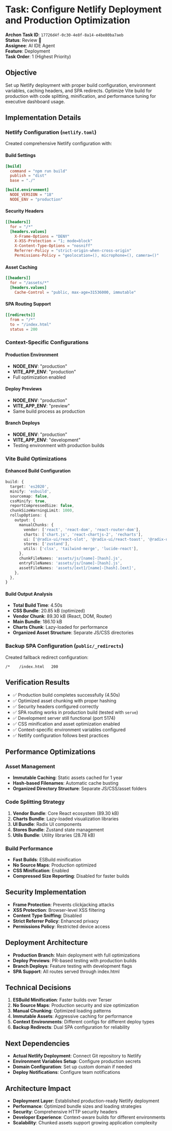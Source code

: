# Task: Configure Netlify Deployment and Production Optimization

**Archon Task ID**: `17726d4f-0c30-4e8f-8a14-e4be80ba7aeb`  
**Status**: Review 🔄  
**Assignee**: AI IDE Agent  
**Feature**: Deployment  
**Task Order**: 1 (Highest Priority)  

## Objective
Set up Netlify deployment with proper build configuration, environment variables, caching headers, and SPA redirects. Optimize Vite build for production with code splitting, minification, and performance tuning for executive dashboard usage.

## Implementation Details

### Netlify Configuration (`netlify.toml`)
Created comprehensive Netlify configuration with:

#### Build Settings
```toml
[build]
  command = "npm run build"
  publish = "dist"
  base = "./"

[build.environment]
  NODE_VERSION = "18"
  NODE_ENV = "production"
```

#### Security Headers
```toml
[[headers]]
  for = "/*"
  [headers.values]
    X-Frame-Options = "DENY"
    X-XSS-Protection = "1; mode=block"
    X-Content-Type-Options = "nosniff"
    Referrer-Policy = "strict-origin-when-cross-origin"
    Permissions-Policy = "geolocation=(), microphone=(), camera=()"
```

#### Asset Caching
```toml
[[headers]]
  for = "/assets/*"
  [headers.values]
    Cache-Control = "public, max-age=31536000, immutable"
```

#### SPA Routing Support
```toml
[[redirects]]
  from = "/*"
  to = "/index.html"
  status = 200
```

### Context-Specific Configurations

#### Production Environment
- **NODE_ENV**: "production"
- **VITE_APP_ENV**: "production"
- Full optimization enabled

#### Deploy Previews
- **NODE_ENV**: "production"
- **VITE_APP_ENV**: "preview"
- Same build process as production

#### Branch Deploys
- **NODE_ENV**: "production"
- **VITE_APP_ENV**: "development"
- Testing environment with production builds

### Vite Build Optimizations

#### Enhanced Build Configuration
```typescript
build: {
  target: 'es2020',
  minify: 'esbuild',
  sourcemap: false,
  cssMinify: true,
  reportCompressedSize: false,
  chunkSizeWarningLimit: 1000,
  rollupOptions: {
    output: {
      manualChunks: {
        vendor: ['react', 'react-dom', 'react-router-dom'],
        charts: ['chart.js', 'react-chartjs-2', 'recharts'],
        ui: ['@radix-ui/react-slot', '@radix-ui/react-toast', '@radix-ui/react-dialog'],
        stores: ['zustand'],
        utils: ['clsx', 'tailwind-merge', 'lucide-react'],
      },
      chunkFileNames: 'assets/js/[name]-[hash].js',
      entryFileNames: 'assets/js/[name]-[hash].js',
      assetFileNames: 'assets/[ext]/[name]-[hash].[ext]',
    },
  },
}
```

#### Build Output Analysis
- **Total Build Time**: 4.50s
- **CSS Bundle**: 20.85 kB (optimized)
- **Vendor Chunk**: 89.30 kB (React, DOM, Router)
- **Main Bundle**: 186.10 kB
- **Charts Chunk**: Lazy-loaded for performance
- **Organized Asset Structure**: Separate JS/CSS directories

### Backup SPA Configuration (`public/_redirects`)
Created fallback redirect configuration:
```
/*    /index.html   200
```

## Verification Results
- ✅ Production build completes successfully (4.50s)
- ✅ Optimized asset chunking with proper hashing
- ✅ Security headers configured correctly
- ✅ SPA routing works in production build (tested with `serve`)
- ✅ Development server still functional (port 5174)
- ✅ CSS minification and asset optimization enabled
- ✅ Context-specific environment variables configured
- ✅ Netlify configuration follows best practices

## Performance Optimizations

### Asset Management
- **Immutable Caching**: Static assets cached for 1 year
- **Hash-based Filenames**: Automatic cache busting
- **Organized Directory Structure**: Separate JS/CSS/asset folders

### Code Splitting Strategy
1. **Vendor Bundle**: Core React ecosystem (89.30 kB)
2. **Charts Bundle**: Lazy-loaded visualization libraries
3. **UI Bundle**: Radix UI components
4. **Stores Bundle**: Zustand state management
5. **Utils Bundle**: Utility libraries (28.78 kB)

### Build Performance
- **Fast Builds**: ESBuild minification
- **No Source Maps**: Production optimized
- **CSS Minification**: Enabled
- **Compressed Size Reporting**: Disabled for faster builds

## Security Implementation
- **Frame Protection**: Prevents clickjacking attacks
- **XSS Protection**: Browser-level XSS filtering
- **Content Type Sniffing**: Disabled
- **Strict Referrer Policy**: Enhanced privacy
- **Permissions Policy**: Restricted device access

## Deployment Architecture
- **Production Branch**: Main deployment with full optimizations
- **Deploy Previews**: PR-based testing with production builds
- **Branch Deploys**: Feature testing with development flags
- **SPA Support**: All routes served through index.html

## Technical Decisions
1. **ESBuild Minification**: Faster builds over Terser
2. **No Source Maps**: Production security and size optimization
3. **Manual Chunking**: Optimized loading patterns
4. **Immutable Assets**: Aggressive caching for performance
5. **Context Environments**: Different configs for different deploy types
6. **Backup Redirects**: Dual SPA configuration for reliability

## Next Dependencies
- **Actual Netlify Deployment**: Connect Git repository to Netlify
- **Environment Variables Setup**: Configure production secrets
- **Domain Configuration**: Set up custom domain if needed
- **Deploy Notifications**: Configure team notifications

## Architecture Impact
- **Deployment Layer**: Established production-ready Netlify deployment
- **Performance**: Optimized bundle sizes and loading strategies
- **Security**: Comprehensive HTTP security headers
- **Developer Experience**: Context-aware builds for different environments
- **Scalability**: Chunked assets support growing application complexity